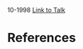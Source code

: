 

10-1998
[Link to Talk](https://www.churchofjesuschrist.org/study/general-conference/1998/10/saturday-morning-session?lang=eng)



# References
